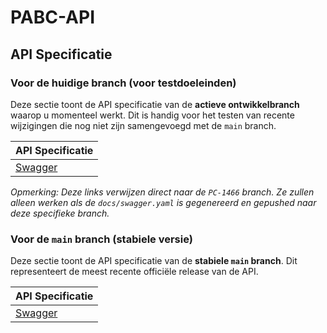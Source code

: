 # PABC-API

## API Specificatie

### Voor de huidige branch (voor testdoeleinden)

Deze sectie toont de API specificatie van de **actieve ontwikkelbranch** waarop u momenteel werkt. Dit is handig voor het testen van recente wijzigingen die nog niet zijn samengevoegd met de `main` branch.

| API Specificatie |
|------------------|
| [Swagger](https://petstore.swagger.io/?url=https://raw.githubusercontent.com/PodiumD-Autorisatie-Beheer-Component/PABC-API/refs/heads/PC-1466/PABC.Server/PABC.Server.json) |

*Opmerking: Deze links verwijzen direct naar de `PC-1466` branch. Ze zullen alleen werken als de `docs/swagger.yaml` is gegenereerd en gepushed naar deze specifieke branch.*

### Voor de `main` branch (stabiele versie)

Deze sectie toont de API specificatie van de **stabiele `main` branch**. Dit representeert de meest recente officiële release van de API.

| API Specificatie |
|------------------|
| [Swagger](https://petstore.swagger.io/?url=https://raw.githubusercontent.com/PodiumD-Autorisatie-Beheer-Component/PABC-API/refs/heads/main/PABC.Server/PABC.Server.json) |
 